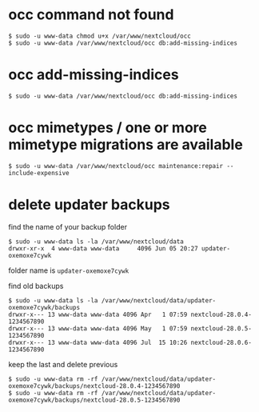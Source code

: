 # occ command not found
```
$ sudo -u www-data chmod u+x /var/www/nextcloud/occ
$ sudo -u www-data /var/www/nextcloud/occ db:add-missing-indices
```

# occ add-missing-indices
```
$ sudo -u www-data /var/www/nextcloud/occ db:add-missing-indices
```

# occ mimetypes / one or more mimetype migrations are available
```
$ sudo -u www-data /var/www/nextcloud/occ maintenance:repair --include-expensive
```

# delete updater backups
find the name of your backup folder
```
$ sudo -u www-data ls -la /var/www/nextcloud/data
drwxr-xr-x  4 www-data www-data     4096 Jun 05 20:27 updater-oxemoxe7cywk
```
folder name is `updater-oxemoxe7cywk`  

find old backups
```
$ sudo -u www-data ls -la /var/www/nextcloud/data/updater-oxemoxe7cywk/backups
drwxr-x--- 13 www-data www-data 4096 Apr   1 07:59 nextcloud-28.0.4-1234567890
drwxr-x--- 13 www-data www-data 4096 May   1 07:59 nextcloud-28.0.5-1234567890
drwxr-x--- 13 www-data www-data 4096 Jul  15 10:26 nextcloud-28.0.6-1234567890

```
keep the last and delete previous
```
$ sudo -u www-data rm -rf /var/www/nextcloud/data/updater-oxemoxe7cywk/backups/nextcloud-28.0.4-1234567890
$ sudo -u www-data rm -rf /var/www/nextcloud/data/updater-oxemoxe7cywk/backups/nextcloud-28.0.5-1234567890
```